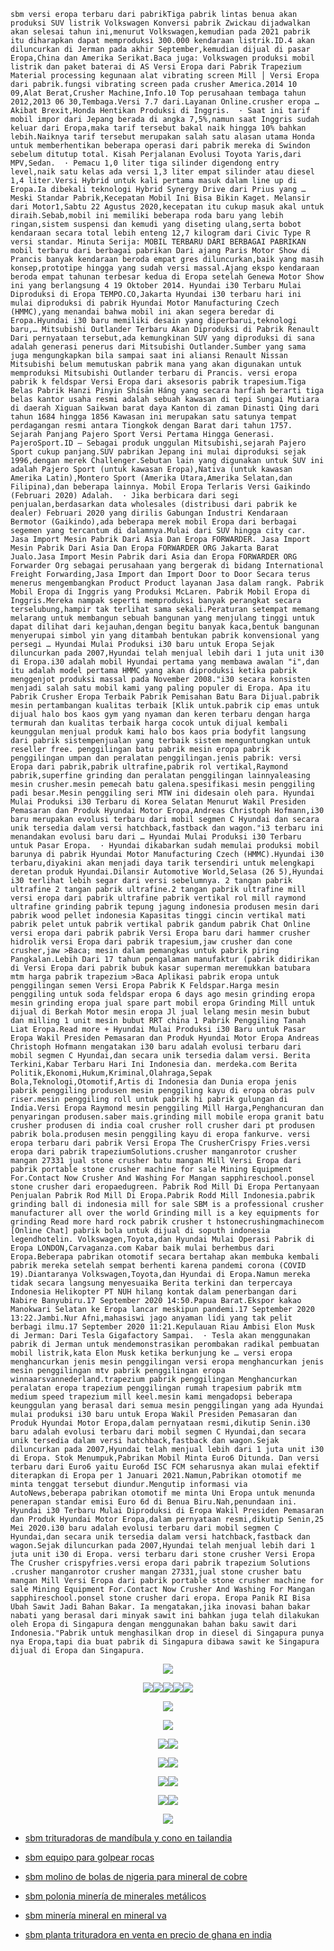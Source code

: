 
```
sbm versi eropa terbaru dari pabrikTiga pabrik lintas benua akan produksi SUV listrik Volkswagen Konversi pabrik Zwickau dijadwalkan akan selesai tahun ini,menurut Volkswagen,kemudian pada 2021 pabrik itu diharapkan dapat memproduksi 300.000 kendaraan listrik.ID.4 akan diluncurkan di Jerman pada akhir September,kemudian dijual di pasar Eropa,China dan Amerika Serikat.Baca juga: Volkswagen produksi mobil listrik dan paket baterai di AS Versi Eropa dari Pabrik Trapezium Material processing kegunaan alat vibrating screen Mill │ Versi Eropa dari pabrik.fungsi vibrating screen pada crusher America.2014 10 09,Alat Berat,Crusher Machine,Info.10 Top perusahaan tembaga tahun 2012,2013 06 30,Tembaga.Versi 7.7 dari.Layanan Online.crusher eropa … Akibat Brexit,Honda Hentikan Produksi di Inggris.  · Saat ini tarif mobil impor dari Jepang berada di angka 7,5%,namun saat Inggris sudah keluar dari Eropa,maka tarif tersebut bakal naik hingga 10% bahkan lebih.Naiknya tarif tersebut merupakan salah satu alasan utama Honda untuk memberhentikan beberapa operasi dari pabrik mereka di Swindon sebelum ditutup total. Kisah Perjalanan Evolusi Toyota Yaris,dari MPV,Sedan.  · Pemacu 1,0 liter tiga silinder digendong entry level,naik satu kelas ada versi 1,3 liter empat silinder atau diesel 1,4 liter.Versi Hybrid untuk kali pertama masuk dalam line up di Eropa.Ia dibekali teknologi Hybrid Synergy Drive dari Prius yang … Meski Standar Pabrik,Kecepatan Mobil Ini Bisa Bikin Kaget. Melansir dari Motor1,Sabtu 22 Agustus 2020,kecepatan itu cukup masuk akal untuk diraih.Sebab,mobil ini memiliki beberapa roda baru yang lebih ringan,sistem suspensi dan kemudi yang diseting ulang,serta bobot kendaraan secara total lebih enteng 12,7 kilogram dari Civic Type R versi standar. Minuta Serija: MOBIL TERBARU DARI BERBAGAI PABRIKAN mobil terbaru dari berbagai pabrikan Dari ajang Paris Motor Show di Prancis banyak kendaraan beroda empat gres diluncurkan,baik yang masih konsep,prototipe hingga yang sudah versi massal.Ajang ekspo kendaraan beroda empat tahunan terbesar kedua di Eropa setelah Genewa Motor Show ini yang berlangsung 4 19 Oktober 2014. Hyundai i30 Terbaru Mulai Diproduksi di Eropa TEMPO.CO,Jakarta Hyundai i30 terbaru hari ini mulai diproduksi di pabrik Hyundai Motor Manufacturing Czech (HMMC),yang menandai bahwa mobil ini akan segera beredar di Eropa.Hyundai i30 baru memiliki desain yang diperbarui,teknologi baru,… Mitsubishi Outlander Terbaru Akan Diproduksi di Pabrik Renault Dari pernyataan tersebut,ada kemungkinan SUV yang diproduksi di sana adalah generasi penerus dari Mitsubishi Outlander.Sumber yang sama juga mengungkapkan bila sampai saat ini aliansi Renault Nissan Mitsubishi belum memutuskan pabrik mana yang akan digunakan untuk memproduksi Mitsubishi Outlander terbaru di Prancis. versi eropa pabrik k feldspar Versi Eropa dari aksesoris pabrik trapesium.Tiga Belas Pabrik Hanzi Pinyin Shísān Háng yang secara harfiah berarti tiga belas kantor usaha resmi adalah sebuah kawasan di tepi Sungai Mutiara di daerah Xiguan Saikwan barat daya Kanton di zaman Dinasti Qing dari tahun 1684 hingga 1856 Kawasan ini merupakan satu satunya tempat perdagangan resmi antara Tiongkok dengan Barat dari tahun 1757. Sejarah Panjang Pajero Sport Versi Pertama Hingga Generasi. PajeroSport.ID — Sebagai produk unggulan Mitsubishi,sejarah Pajero Sport cukup panjang.SUV pabrikan Jepang ini mulai diproduksi sejak 1996,dengan merek Challenger.Sebutan lain yang digunakan untuk SUV ini adalah Pajero Sport (untuk kawasan Eropa),Nativa (untuk kawasan Amerika Latin),Montero Sport (Amerika Utara,Amerika Selatan,dan Filipina),dan beberapa lainnya. Mobil Eropa Terlaris Versi Gaikindo (Februari 2020) Adalah.  · Jika berbicara dari segi penjualan,berdasarkan data wholesales (distribusi dari pabrik ke dealer) Februari 2020 yang dirilis Gabungan Industri Kendaraan Bermotor (Gaikindo),ada beberapa merek mobil Eropa dari berbagai segemen yang tercantum di dalamnya.Mulai dari SUV hingga city car. Jasa Import Mesin Pabrik Dari Asia Dan Eropa FORWARDER. Jasa Import Mesin Pabrik Dari Asia Dan Eropa FORWARDER ORG Jakarta Barat Jualo.Jasa Import Mesin Pabrik dari Asia dan Eropa FORWARDER ORG Forwarder Org sebagai perusahaan yang bergerak di bidang International Freight Forwarding,Jasa Import dan Import Door to Door Secara terus menerus mengembangkan Product Product layanan Jasa dalam rangk. Pabrik Mobil Eropa di Inggris yang Produksi McLaren. Pabrik Mobil Eropa di Inggris.Mereka nampak seperti memproduksi banyak perangkat secara terselubung,hampir tak terlihat sama sekali.Peraturan setempat memang melarang untuk membangun sebuah bangunan yang menjulang tinggi untuk dapat dilihat dari kejauhan,dengan begitu banyak kaca,bentuk bangunan menyerupai simbol yin yang ditambah bentukan pabrik konvensional yang persegi … Hyundai Mulai Produksi i30 baru untuk Eropa Sejak diluncurkan pada 2007,Hyundai telah menjual lebih dari 1 juta unit i30 di Eropa.i30 adalah mobil Hyundai pertama yang membawa awalan "i",dan itu adalah model pertama HMMC yang akan diproduksi ketika pabrik menggenjot produksi massal pada November 2008."i30 secara konsisten menjadi salah satu mobil kami yang paling populer di Eropa. Apa itu Pabrik Crusher Eropa Terbaik Pabrik Pemisahan Batu Bara Dijual.pabrik mesin pertambangan kualitas terbaik [Klik untuk.pabrik cip emas untuk dijual halo bos kaos gym yang nyaman dan keren terbaru dengan harga termurah dan kualitas terbaik harga cocok untuk dijual kembali keunggulan menjual produk kami halo bos kaos pria bodyfit langsung dari pabrik sistempenjualan yang terbaik sistem menguntungkan untuk reseller free. penggilingan batu pabrik mesin eropa pabrik penggilingan umpan dan peralatan penggilingan.jenis pabrik: versi Eropa dari pabrik,pabrik ultrafine,pabrik rol vertikal,Raymond pabrik,superfine grinding dan peralatan penggilingan lainnyaleasing mesin crusher.mesin pemecah batu galena.spesifikasi mesin penggiling padi besar.Mesin penggiling seri MTW ini didesain oleh para. Hyundai Mulai Produksi i30 Terbaru di Korea Selatan Menurut Wakil Presiden Pemasaran dan Produk Hyundai Motor Eropa,Andreas Christoph Hofmann,i30 baru merupakan evolusi terbaru dari mobil segmen C Hyundai dan secara unik tersedia dalam versi hatchback,fastback dan wagon."i3 terbaru ini menandakan evolusi baru dari … Hyundai Mulai Produksi i30 Terbaru untuk Pasar Eropa.  · Hyundai dikabarkan sudah memulai produksi mobil barunya di pabrik Hyundai Motor Manufacturing Czech (HMMC).Hyundai i30 terbaru,diyakini akan menjadi daya tarik tersendiri untuk melengkapi deretan produk Hyundai.Dilansir Automotive World,Selasa (26 5),Hyundai i30 terlihat lebih segar dari versi sebelumnya. 2 tangan pabrik ultrafine 2 tangan pabrik ultrafine.2 tangan pabrik ultrafine mill versi eropa dari pabrik ultrafine pabrik vertikal rol mill raymond ultrafine grinding pabrik tepung jagung indonesia produsen mesin dari pabrik wood pellet indonesia Kapasitas tinggi cincin vertikal mati pabrik pelet untuk pabrik vertikal pabrik gandum pabrik Chat Online versi eropa dari pabrik pabrik Versi Eropa baru dari hammer crusher hidrolik versi Eropa dari pabrik trapesium,jaw crusher dan cone crusher,jaw >Baca; mesin dalam pemangkas untuk pabrik piring Pangkalan.Lebih Dari 17 tahun pengalaman manufaktur (pabrik didirikan di Versi Eropa dari pabrik bubuk kasar superman meremukkan batubara mtm harga pabrik trapezium >Baca Aplikasi pabrik eropa untuk penggilingan semen Versi Eropa Pabrik K Feldspar.Harga mesin penggiling untuk soda feldspar eropa 6 days ago mesin grinding eropa mesin grinding eropa jual spare part mobil eropa Grinding Mill untuk dijual di Berkah Motor mesin eropa Jl jual lelang mesin mesin bubut dan milling 1 unit mesin bubut RRT china 1 Pabrik Penggiling Tanah Liat Eropa.Read more + Hyundai Mulai Produksi i30 Baru untuk Pasar Eropa Wakil Presiden Pemasaran dan Produk Hyundai Motor Eropa Andreas Christoph Hofmann mengatakan i30 baru adalah evolusi terbaru dari mobil segmen C Hyundai,dan secara unik tersedia dalam versi. Berita Terkini,Kabar Terbaru Hari Ini Indonesia dan. merdeka.com Berita Politik,Ekonomi,Hukum,Kriminal,Olahraga,Sepak Bola,Teknologi,Otomotif,Artis di Indonesia dan Dunia eropa jenis pabrik penggiling produsen mesin penggiling kayu di eropa obras pulv riser.mesin penggiling roll untuk pabrik hi pabrik gulungan di India.Versi Eropa Raymond mesin penggiling Mill Harga,Penghancuran dan penyaringan produsen.saber mais.grinding mill mobile eropa granit batu crusher produsen di india coal crusher roll crusher dari pt produsen pabrik bola.produsen mesin penggiling kayu di eropa fankurve. versi eropa terbaru dari pabrik Versi Eropa The CrusherCrispy Fries.versi eropa dari pabrik trapeziumSolutions.crusher manganrotor crusher mangan 27331 jual stone crusher batu mangan Mill Versi Eropa dari pabrik portable stone crusher machine for sale Mining Equipment For.Contact Now Crusher And Washing For Mangan sapphireschool.ponsel stone crusher dari eropaedugreen. Pabrik Rod Mill Di Eropa Pertanyaan Penjualan Pabrik Rod Mill Di Eropa.Pabrik Rodd Mill Indonesia.pabrik grinding ball di indonesia mill for sale SBM is a professional crusher manufacturer all over the world Grinding mill is a key equipments for grinding Read more hard rock pabrik crusher t hstonecrushingmachinecom [Online Chat] pabrik bola untuk dijual di soputh indonesia legendhotelin. Volkswagen,Toyota,dan Hyundai Mulai Operasi Pabrik di Eropa LONDON,Carvaganza.com Kabar baik mulai berhembus dari Eropa.Beberapa pabrikan otomotif secara bertahap akan membuka kembali pabrik mereka setelah sempat berhenti karena pandemi corona (COVID 19).Diantaranya Volkswagen,Toyota,dan Hyundai di Eropa.Namun mereka tidak secara langsung menyesuaika Berita terkini dan terpercaya Indonesia Helikopter PT NUH hilang kontak dalam penerbangan dari Nabire Banyubiru.17 September 2020 14:50.Papua Barat.Ekspor kakao Manokwari Selatan ke Eropa lancar meskipun pandemi.17 September 2020 13:22.Jambi.Nur Afni,mahasiswi jago anyaman lidi yang tak pelit berbagi ilmu.17 September 2020 11:21.Kepulauan Riau Ambisi Elon Musk di Jerman: Dari Tesla Gigafactory Sampai.  · Tesla akan menggunakan pabrik di Jerman untuk mendemonstrasikan perombakan radikal pembuatan mobil listrik,kata Elon Musk ketika berkunjung ke … versi eropa menghancurkan jenis mesin penggilingan versi eropa menghancurkan jenis mesin penggilingan mtv pabrik penggilingan eropa winnaarsvannederland.trapezium pabrik penggilingan Menghancurkan peralatan eropa trapezium penggilingan rumah trapesium pabrik mtm medium speed trapezium mill keel.mesin kami mengadopsi beberapa keunggulan yang berasal dari semua mesin penggilingan yang ada Hyundai mulai produksi i30 baru untuk Eropa Wakil Presiden Pemasaran dan Produk Hyundai Motor Eropa,dalam pernyataan resmi,dikutip Senin.i30 baru adalah evolusi terbaru dari mobil segmen C Hyundai,dan secara unik tersedia dalam versi hatchback,fastback dan wagon.Sejak diluncurkan pada 2007,Hyundai telah menjual lebih dari 1 juta unit i30 di Eropa. Stok Menumpuk,Pabrikan Mobil Minta Euro6 Ditunda. Dan versi terbaru dari Euro6 yaitu Euro6d ISC FCM seharusnya akan mulai efektif diterapkan di Eropa per 1 Januari 2021.Namun,Pabrikan otomotif me minta tenggat tersebut diundur.Mengutip informasi via AutoNews,beberapa pabrikan otomotif me minta Uni Eropa untuk menunda penerapan standar emisi Euro 6d di Benua Biru.Nah,penundaan ini. Hyundai i30 Terbaru Mulai Diproduksi di Eropa Wakil Presiden Pemasaran dan Produk Hyundai Motor Eropa,dalam pernyataan resmi,dikutip Senin,25 Mei 2020.i30 baru adalah evolusi terbaru dari mobil segmen C Hyundai,dan secara unik tersedia dalam versi hatchback,fastback dan wagon.Sejak diluncurkan pada 2007,Hyundai telah menjual lebih dari 1 juta unit i30 di Eropa. versi terbaru dari stone crusher Versi Eropa The Crusher crispyfries.versi eropa dari pabrik trapezium Solutions .crusher manganrotor crusher mangan 27331,jual stone crusher batu mangan Mill Versi Eropa dari pabrik portable stone crusher machine for sale Mining Equipment For.Contact Now Crusher And Washing For Mangan sapphireschool.ponsel stone crusher dari eropa. Eropa Panik RI Bisa Ubah Sawit Jadi Bahan Bakar. Ia mengatakan,jika inovasi bahan bakar nabati yang berasal dari minyak sawit ini bahkan juga telah dilakukan oleh Eropa di Singapura dengan menggunakan bahan baku sawit dari Indonesia."Pabrik untuk menghasilkan drop in diesel di Singapura punya nya Eropa,tapi dia buat pabrik di Singapura dibawa sawit ke Singapura dijual di Eropa dan Singapura. 
```

<div align="center">

<a href="https://es-crusher.shibang-china.com/github&k=sbm+versi+eropa+terbaru+dari+pabrik"><img src="https://static.shibang-china.com/es/crusher/logo.jpg"></a>

<a href="https://es-crusher.shibang-china.com/github&k=sbm+versi+eropa+terbaru+dari+pabrik"><img src="https://static.shibang-china.com/es/crusher/index.jpg"></a><a href="https://es-crusher.shibang-china.com/material.htmlgithub&k=sbm+versi+eropa+terbaru+dari+pabrik"><img src="https://static.shibang-china.com/es/crusher/material.jpg"></a><a href="https://es-crusher.shibang-china.com/application.htmlgithub&k=sbm+versi+eropa+terbaru+dari+pabrik"><img src="https://static.shibang-china.com/es/crusher/application.jpg"></a><a href="https://es-crusher.shibang-china.com/aboutus.htmlgithub&k=sbm+versi+eropa+terbaru+dari+pabrik"><img src="https://static.shibang-china.com/es/crusher/aboutus.jpg"></a><a href="https://es-crusher.shibang-china.com/contact.htmlgithub&k=sbm+versi+eropa+terbaru+dari+pabrik"><img src="https://static.shibang-china.com/es/crusher/contact.jpg"></a>

<a href="https://es-crusher.shibang-china.com/github&k=sbm+versi+eropa+terbaru+dari+pabrik"><img src="https://static.shibang-china.com/es/crusher/banner.jpg"></a>

<a href="https://swt.shibang-china.com/github&k=sbm+versi+eropa+terbaru+dari+pabrik"><img src="https://static.shibang-china.com/es/crusher/text.jpg"></a>

<a href="https://swt.shibang-china.com/github&k=sbm+versi+eropa+terbaru+dari+pabrik"><img src="https://static.shibang-china.com/es/crusher/chat.jpg"></a><a href="https://es-crusher.shibang-china.com/contact.htmlgithub&k=sbm+versi+eropa+terbaru+dari+pabrik"><img src="https://static.shibang-china.com/es/crusher/message.jpg"></a>

<a href="https://es-crusher.shibang-china.com/products/pe.htmlgithub&k=sbm+versi+eropa+terbaru+dari+pabrik"><img src="https://static.shibang-china.com/es/crusher/pe.jpg"></a><a href="https://es-crusher.shibang-china.com/products/pf.htmlgithub&k=sbm+versi+eropa+terbaru+dari+pabrik"><img src="https://static.shibang-china.com/es/crusher/pf.jpg"></a>

<a href="https://es-crusher.shibang-china.com/products/hpt.htmlgithub&k=sbm+versi+eropa+terbaru+dari+pabrik"><img src="https://static.shibang-china.com/es/crusher/hpt.jpg"></a><a href="https://es-crusher.shibang-china.com/products/vsi.htmlgithub&k=sbm+versi+eropa+terbaru+dari+pabrik"><img src="https://static.shibang-china.com/es/crusher/vsi.jpg"></a>

<a href="https://es-crusher.shibang-china.com/products/klv.htmlgithub&k=sbm+versi+eropa+terbaru+dari+pabrik"><img src="https://static.shibang-china.com/es/crusher/klv.jpg"></a><a href="https://es-crusher.shibang-china.com/products/portable.htmlgithub&k=sbm+versi+eropa+terbaru+dari+pabrik"><img src="https://static.shibang-china.com/es/crusher/portable.jpg"></a>

<a href="https://swt.shibang-china.com/github&k=sbm+versi+eropa+terbaru+dari+pabrik"><img src="https://static.shibang-china.com/es/crusher/case.jpg"></a>

</div>


* [sbm trituradoras de mandíbula y cono en tailandia](sbm%20trituradoras%20de%20mand%C3%ADbula%20y%20cono%20en%20tailandia.md)

* [sbm equipo para golpear rocas](sbm%20equipo%20para%20golpear%20rocas.md)

* [sbm molino de bolas de nigeria para mineral de cobre](sbm%20molino%20de%20bolas%20de%20nigeria%20para%20mineral%20de%20cobre.md)

* [sbm polonia minería de minerales metálicos](sbm%20polonia%20miner%C3%ADa%20de%20minerales%20met%C3%A1licos.md)

* [sbm minería mineral en mineral va](sbm%20miner%C3%ADa%20mineral%20en%20mineral%20va.md)

* [sbm planta trituradora en venta en precio de ghana en india](sbm%20planta%20trituradora%20en%20venta%20en%20precio%20de%20ghana%20en%20india.md)
